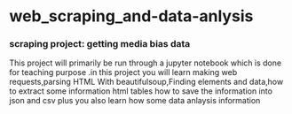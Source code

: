# web_scraping_and-data-anlysis

### scraping project: getting media bias data
This project will primarily be run through a jupyter notebook which is done for teaching purpose .in this project you will learn making web requests,parsing HTML With beautifulsoup,Finding elements and data,how to extract some information html tables how to save the information into json and csv plus you also learn how some data anlaysis information 
